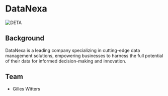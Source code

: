 # DataNexa
![DETA](https://github.com/arthurbirate/DataNexa_Cloud_AI/assets/91176031/6f94c745-8e66-4fec-8035-89e966eed802)

## Background

DataNexa is a leading company specializing in cutting-edge data management solutions, empowering businesses to harness the full potential of their data for informed decision-making and innovation.

## Team

* Gilles Witters
